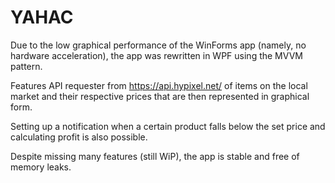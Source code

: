 # YAHAC
Due to the low graphical performance of the WinForms app (namely, no hardware acceleration), the app was rewritten in WPF using the MVVM pattern.

Features API requester from https://api.hypixel.net/ of items on the local market and their respective prices that are then represented in graphical form.

Setting up a notification when a certain product falls below the set price and calculating profit is also possible.

Despite missing many features (still WiP), the app is stable and free of memory leaks.
